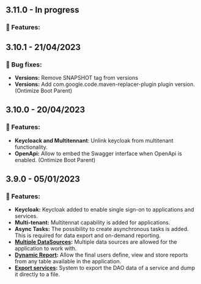 ## 3.11.0 - In progress
### 🚀 Features:
<!-- ### 🔧 Bug fixes: -->
## 3.10.1 - 21/04/2023
### 🔧 Bug fixes:
* **Versions:** Remove SNAPSHOT tag from versions
* **Versions:** Add com.google.code.maven-replacer-plugin plugin version. (Ontimize Boot Parent)
## 3.10.0 - 20/04/2023
### 🚀 Features:
* **Keycloack and Multitennant**: Unlink keycloak from multitenant functionality.
* **OpenApi:** Allow to embed the Swagger interface when OpenApi is enabled. (Ontimize Boot Parent)
<!-- ### 🔧 Bug fixes: -->
## 3.9.0 - **05/01/2023**
### 🚀 Features:
* **Keycloak:** Keycloak added to enable single sign-on to applications and services.
* **Multi-tenant:** Multitennat capability is added for applications.
* **Async Tasks:** The possibility to create asynchronous tasks is added. This is required for data export and on-demand reporting.
* **[Multiple DataSources](https://ontimize.github.io/ontimize-boot/basics/multipledatasources):** Multiple data sources are allowed for the application to work with.
* **[Dynamic Report](https://ontimize.github.io/ontimize-boot/basics/reports/report-on-demand):** Allow the final users  define, view and store reports from any table available in the application.
* **[Export services](https://ontimize.github.io/ontimize-boot/basics/export/exportdata):** System to export the DAO data of a service and dump it directly to a file.
<!-- ### 🔧 Bug fixes: -->
